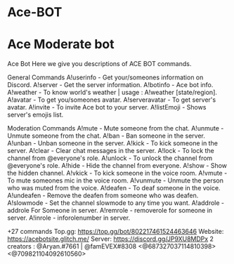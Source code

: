 # Ace-BOT
# Ace Moderate bot
Ace Bot
Here we give you descriptions of ACE BOT commands.

General Commands
A!userinfo - Get your/someones information on Discord.
A!server - Get the server information.
A!botinfo - Ace bot info.
A!weather - To know world's weather | usage : A!weather [state/region].
A!avatar - To get you/someones avatar.
A!serveravatar - To get server's avatar.
A!invite - To invite Ace bot to your server.
A!listEmoji - Shows server's emojis list.

Moderation Commands
A!mute - Mute someone from the chat.
A!unmute - Unmute someone from the chat.
A!ban - Ban someone in the server.
A!unban - Unban someone in the server.
A!kick - To kick someone in the server.
A!clear - Clear chat messages in the server.
A!lock - To lock the channel from @everyone's role.
A!unlock - To unlock the channel from @everyone's role.
A!hide - Hide the channel from everyone.
A!show - Show the hidden channel.
A!vkick - To kick someone in the voice room.
A!vmute - To mute someones mic in the voice room.
A!vunmute - Unmute the person who was muted from the voice.
A!deafen - To deaf someone in the voice.
A!undeafen - Remove the deafen from someone who was deafen.
A!slowmode - Set the channel slowmode to any time you want.
A!addrole - addrole For Someone in server.
A!remrole - removerole for someone in server.
A!inrole - inforolenumber in server.

+27 commands 
Top.gg: https://top.gg/bot/802217461524463646
Website: https://acebotsite.glitch.me/
Server: https://discord.gg/JP9XU8MDPx
2 creators : @Aryan.#7661 | @famEVEX#8308
<@687327037114810398><@709821104092610560>
